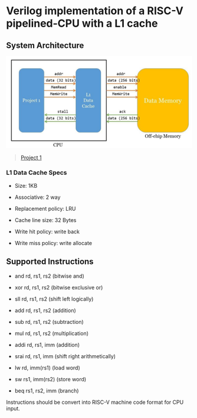 # Verilog implementation of a RISC-V pipelined-CPU with a L1 cache

## System Architecture

![](./img/SA.png)

> [Project 1](https://github.com/guyrupt/Pipelined-CPU)

### L1 Data Cache Specs

- Size: 1KB

- Associative: 2 way

- Replacement policy: LRU

- Cache line size: 32 Bytes

- Write hit policy: write back

- Write miss policy: write allocate

## Supported Instructions

- and rd, rs1, rs2 (bitwise and)

- xor rd, rs1, rs2 (bitwise exclusive or)

- sll rd, rs1, rs2 (shift left logically)

- add rd, rs1, rs2 (addition)

- sub rd, rs1, rs2 (subtraction)

- mul rd, rs1, rs2 (multiplication)

- addi rd, rs1, imm (addition)

- srai rd, rs1, imm (shift right arithmetically)

- lw rd, imm(rs1) (load word)

- sw rs1, imm(rs2) (store word)

- beq rs1, rs2, imm (branch)

Instructions should be convert into RISC-V machine code format for CPU input.
